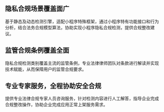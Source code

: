 ## 隐私合规场景覆盖面广
基于静态及动态检测引擎，适配小程序特殊框架，通过小程序特有功能接口和行为分析，结合法务合规模型算法，协助实现小程序隐私合规检测，提供合规整改建议。

## 监管合规条例覆盖全面
隐私合规检测类别覆盖主流的监管条例，专业法律律师团队对条款进行解读并实现技术赋能，从而保障用户的监管合规要求。

## 专业专家服务，全程协助安全合规
提供专业法律合规专家人员咨询服务，针对检测内容进行人工解答，指导企业完成合规整改操作，协助企业完成应用正常上架服务需求。
